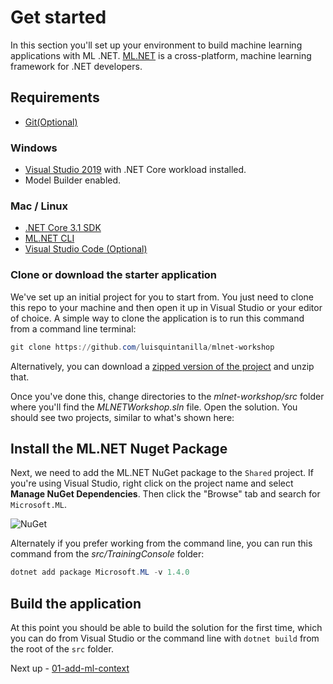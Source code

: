 # Get started

In this section you'll set up your environment to build machine learning applications with ML .NET. [ML.NET](dot.net/ml) is a cross-platform, machine learning framework for .NET developers.

## Requirements

- [Git(Optional)](https://git-scm.com/)

### Windows

- [Visual Studio 2019](https://visualstudio.microsoft.com/vs/) with .NET Core workload installed.
- Model Builder enabled.

### Mac / Linux

- [.NET Core 3.1 SDK](https://dotnet.microsoft.com/download/dotnet-core/3.1)
- [ML.NET CLI](https://www.nuget.org/packages/MLNet/)
- [Visual Studio Code (Optional)](https://code.visualstudio.com/Download)

### Clone or download the starter application

We've set up an initial project for you to start from. You just need to clone this repo to your machine and then open it up in Visual Studio or your editor of choice. A simple way to clone the application is to run this command from a command line terminal:

```powershell
git clone https://github.com/luisquintanilla/mlnet-workshop
```

Alternatively, you can download a [zipped version of the project](https://github.com/luisquintanilla/mlnet-workshop/archive/master.zip) and unzip that.

Once you've done this, change directories to the *mlnet-workshop/src* folder where you'll find the *MLNETWorkshop.sln* file. Open the solution. You should see two projects, similar to what's shown here:

<!-- ![solution explorer](https://user-images.githubusercontent.com/782127/82521002-7e01d080-9af3-11ea-85bf-a2c5c7da7b4d.png) -->

## Install the ML.NET Nuget Package

Next, we need to add the ML.NET NuGet package to the `Shared` project. If you're using Visual Studio, right click on the project name and select **Manage NuGet Dependencies**. Then click the "Browse" tab and search for `Microsoft.ML`.

![NuGet](https://user-images.githubusercontent.com/782127/82521205-fb2d4580-9af3-11ea-9cf1-3e07463fb735.png)

Alternately if you prefer working from the command line, you can run this command from the *src/TrainingConsole* folder:

```powershell
dotnet add package Microsoft.ML -v 1.4.0
```

## Build the application

At this point you should be able to build the solution for the first time, which you can do from Visual Studio or the command line with `dotnet build` from the root of the `src` folder.

Next up - [01-add-ml-context](01-add-ml-context.md)
